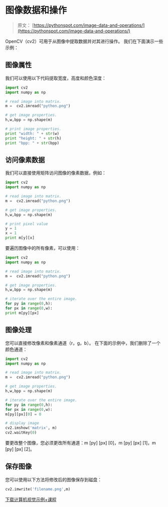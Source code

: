 # 图像数据和操作

> 原文： [https://pythonspot.com/image-data-and-operations/](https://pythonspot.com/image-data-and-operations/)

OpenCV（cv2）可用于从图像中提取数据并对其进行操作。 我们在下面演示一些示例：

## 图像属性

我们可以使用以下代码提取宽度，高度和颜色深度：

```py
import cv2
import numpy as np

# read image into matrix.
m =  cv2.imread("python.png")

# get image properties.
h,w,bpp = np.shape(m)

# print image properties.
print "width: " + str(w)
print "height: " + str(h)
print "bpp: " + str(bpp)

```

## 访问像素数据

我们可以直接使用矩阵访问图像的像素数据，例如：

```py
import cv2
import numpy as np

# read image into matrix.
m =  cv2.imread("python.png")

# get image properties.
h,w,bpp = np.shape(m)

# print pixel value
y = 1
x = 1
print m[y][x]

```

要遍历图像中的所有像素，可以使用：

```py
import cv2
import numpy as np

# read image into matrix.
m =  cv2.imread("python.png")

# get image properties.
h,w,bpp = np.shape(m)

# iterate over the entire image.
for py in range(0,h):
for px in range(0,w):
print m[py][px]

```

## 图像处理

您可以直接修改像素和像素通道（r，g，b）。 在下面的示例中，我们删除了一个颜色通道：

```py
import cv2
import numpy as np

# read image into matrix.
m =  cv2.imread("python.png")

# get image properties.
h,w,bpp = np.shape(m)

# iterate over the entire image.
for py in range(0,h):
for px in range(0,w):
m[py][px][0] = 0

# display image
cv2.imshow('matrix', m)
cv2.waitKey(0)

```

要更改整个图像，您必须更改所有通道：m [py] [px] [0]，m [py] [px] [1]，m [py] [px] [2]。

## 保存图像

您可以使用以下方法将修改后的图像保存到磁盘：

```py
cv2.imwrite('filename.png',m)

```

[下载计算机视觉示例+课程](https://pythonspot.com/download-vision-examples/)